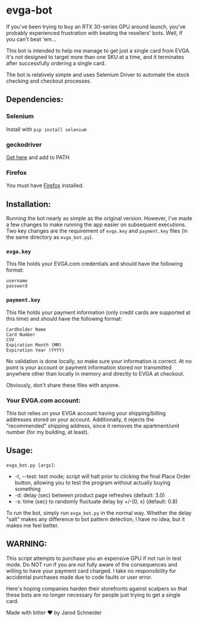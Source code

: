 # evga-bot
If you've been trying to buy an RTX 30-series GPU around launch, you've probably experienced frustration with beating the resellers' bots. Well, if you can't beat 'em...

This bot is intended to help me manage to get just a single card from EVGA. It's not designed to target more than one SKU at a time, and it terminates after successfully ordering a single card.

The bot is relatively simple and uses Selenium Driver to automate the stock checking and checkout processes.

## Dependencies:

### Selenium

Install with `pip install selenium`

### geckodriver

[Get here](https://github.com/mozilla/geckodriver/releases/latest) and add to PATH

### Firefox

You must have [Firefox](https://www.mozilla.org/en-US/firefox/new/) installed.

## Installation:

Running the bot nearly as simple as the original version. However, I've made a few changes to make running the app easier on subsequent executions. Two key changes are the requirement of `evga.key` and `payment.key` files (in the same directory as `evga_bot.py`).

### `evga.key`

This file holds your EVGA.com credentials and should have the following format:

```
username
password
```

### `payment.key`

This file holds your payment information (only credit cards are supported at this time) and should have the following format:

```
Cardholder Name
Card Number
CVV
Expiration Month (MM)
Expiration Year (YYYY)
```

No validation is done locally, so make sure your information is correct. At no point is your account or payment information stored nor transmitted anywhere other than locally in memory and directly to EVGA at checkout.

Obviously, don't share these files with anyone.

### Your EVGA.com account:

This bot relies on your EVGA account having your shipping/billing addresses stored on your account. Additionally, it rejects the "recommended" shipping address, since it removes the apartment/unit number (for my building, at least).

## Usage:

`evga_bot.py [args]`:

- -t, --test: test mode; script will halt prior to clicking the final Place Order button, allowing you to test the program without actually buying something
- -d: delay (sec) between product page refreshes (default: 3.0)
- -s: time (sec) to randomly fluctuate delay by +/-[0, x) (default: 0.8)

To run the bot, simply run `evga_bot.py` in the normal way. Whether the delay "salt" makes any difference to bot pattern detection, I have no idea, but it makes me feel better.

## WARNING:

This script attempts to purchase you an expensive GPU if not run in test mode. Do NOT run if you are not fully aware of the consequences and willing to have your payment card charged. I take no responsibility for accidental purchases made due to code faults or user error.

Here's hoping companies harden their storefronts against scalpers so that these bots are no longer necessary for people just trying to get a single card.

Made with bitter ❤️ by Jarod Schneider

